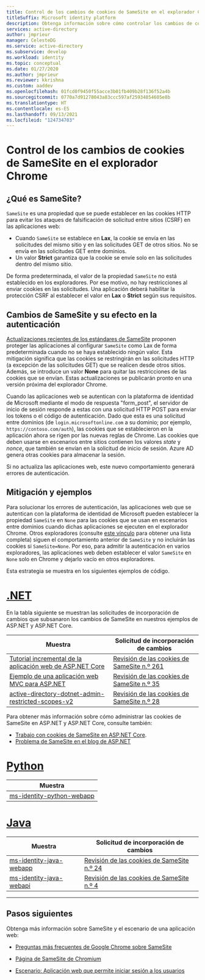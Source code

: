 ```yaml
---
title: Control de los cambios de cookies de SameSite en el explorador Chrome | Azure
titleSuffix: Microsoft identity platform
description: Obtenga información sobre cómo controlar los cambios de cookies de SameSite en el explorador Chrome.
services: active-directory
author: jmprieur
manager: CelesteDG
ms.service: active-directory
ms.subservice: develop
ms.workload: identity
ms.topic: conceptual
ms.date: 01/27/2020
ms.author: jmprieur
ms.reviewer: kkrishna
ms.custom: aaddev
ms.openlocfilehash: 01fcd0f9450f55acce3b01fb409b28f136f52a4b
ms.sourcegitcommit: 0770a7d91278043a83ccc597af25934854605e8b
ms.translationtype: HT
ms.contentlocale: es-ES
ms.lasthandoff: 09/13/2021
ms.locfileid: "124734703"
---
```

# <a name="handle-samesite-cookie-changes-in-chrome-browser"></a>Control de los cambios de cookies de SameSite en el explorador Chrome

## <a name="what-is-samesite"></a>¿Qué es SameSite?

`SameSite` es una propiedad que se puede establecer en las cookies HTTP para evitar los ataques de falsificación de solicitud entre sitios (CSRF) en las aplicaciones web:

- Cuando `SameSite` se establece en **Lax**, la cookie se envía en las solicitudes del mismo sitio y en las solicitudes GET de otros sitios. No se envía en las solicitudes GET entre dominios.
- Un valor **Strict** garantiza que la cookie se envíe solo en las solicitudes dentro del mismo sitio.

De forma predeterminada, el valor de la propiedad `SameSite` no está establecido en los exploradores. Por ese motivo, no hay restricciones al enviar cookies en las solicitudes. Una aplicación deberá habilitar la protección CSRF al establecer el valor en **Lax** o **Strict** según sus requisitos.

## <a name="samesite-changes-and-impact-on-authentication"></a>Cambios de SameSite y su efecto en la autenticación

[Actualizaciones recientes de los estándares de SameSite](https://tools.ietf.org/html/draft-west-cookie-incrementalism-00) proponen proteger las aplicaciones al configurar `SameSite` como Lax de forma predeterminada cuando no se haya establecido ningún valor. Esta mitigación significa que las cookies se restringirán en las solicitudes HTTP (a excepción de las solicitudes GET) que se realicen desde otros sitios. Además, se introduce un valor **None** para quitar las restricciones de las cookies que se envían. Estas actualizaciones se publicarán pronto en una versión próxima del explorador Chrome.

Cuando las aplicaciones web se autentican con la plataforma de identidad de Microsoft mediante el modo de respuesta "form_post", el servidor de inicio de sesión responde a estas con una solicitud HTTP POST para enviar los tokens o el código de autenticación. Dado que esta es una solicitud entre dominios (de `login.microsoftonline.com` a su dominio; por ejemplo, `https://contoso.com/auth`), las cookies que se establecieron en la aplicación ahora se rigen por las nuevas reglas de Chrome. Las cookies que deben usarse en escenarios entre sitios contienen los valores *state* y *nonce*, que también se envían en la solicitud de inicio de sesión. Azure AD genera otras cookies para almacenar la sesión.

Si no actualiza las aplicaciones web, este nuevo comportamiento generará errores de autenticación.

## <a name="mitigation-and-samples"></a>Mitigación y ejemplos

Para solucionar los errores de autenticación, las aplicaciones web que se autentican con la plataforma de identidad de Microsoft pueden establecer la propiedad `SameSite` en `None` para las cookies que se usan en escenarios entre dominios cuando dichas aplicaciones se ejecuten en el explorador Chrome.
Otros exploradores (consulte [este vínculo](https://www.chromium.org/updates/same-site/incompatible-clients) para obtener una lista completa) siguen el comportamiento anterior de `SameSite` y no incluirán las cookies si `SameSite=None`.
Por eso, para admitir la autenticación en varios exploradores, las aplicaciones web deben establecer el valor `SameSite` en `None` solo en Chrome y dejarlo vacío en otros exploradores.

Esta estrategia se muestra en los siguientes ejemplos de código.

# <a name="net"></a>[.NET](#tab/dotnet)

En la tabla siguiente se muestran las solicitudes de incorporación de cambios que subsanaron los cambios de SameSite en nuestros ejemplos de ASP.NET y ASP.NET Core.

| Muestra | Solicitud de incorporación de cambios |
| ------ | ------------ |
|  [Tutorial incremental de la aplicación web de ASP.NET Core](https://github.com/Azure-Samples/active-directory-aspnetcore-webapp-openidconnect-v2)  |  [Revisión de las cookies de SameSite n.º 261](https://github.com/Azure-Samples/active-directory-aspnetcore-webapp-openidconnect-v2/pull/261)  |
|  [Ejemplo de una aplicación web MVC para ASP.NET](https://github.com/Azure-Samples/ms-identity-aspnet-webapp-openidconnect)  |  [Revisión de las cookies de SameSite n.º 35](https://github.com/Azure-Samples/ms-identity-aspnet-webapp-openidconnect/pull/35)  |
|  [active-directory-dotnet-admin-restricted-scopes-v2](https://github.com/azure-samples/active-directory-dotnet-admin-restricted-scopes-v2)  |  [Revisión de las cookies de SameSite n.º 28](https://github.com/Azure-Samples/active-directory-dotnet-admin-restricted-scopes-v2/pull/28)  |

Para obtener más información sobre cómo administrar las cookies de SameSite en ASP.NET y ASP.NET Core, consulte también:

- [Trabajo con cookies de SameSite en ASP.NET Core](/aspnet/core/security/samesite).
- [Problema de SameSite en el blog de ASP.NET](https://devblogs.microsoft.com/aspnet/upcoming-samesite-cookie-changes-in-asp-net-and-asp-net-core/)

# <a name="python"></a>[Python](#tab/python)

| Muestra |
| ------ |
|  [ms-identity-python-webapp](https://github.com/Azure-Samples/ms-identity-python-webapp)  |

# <a name="java"></a>[Java](#tab/java)

| Muestra | Solicitud de incorporación de cambios |
| ------ | ------------ |
|  [ms-identity-java-webapp](https://github.com/Azure-Samples/ms-identity-java-webapp)  | [Revisión de las cookies de SameSite n.º 24](https://github.com/Azure-Samples/ms-identity-java-webapp/pull/24)
|  [ms-identity-java-webapi](https://github.com/Azure-Samples/ms-identity-java-webapi)  | [Revisión de las cookies de SameSite n.º 4](https://github.com/Azure-Samples/ms-identity-java-webapi/pull/4)

---

## <a name="next-steps"></a>Pasos siguientes

Obtenga más información sobre SameSite y el escenario de una aplicación web:

- [Preguntas más frecuentes de Google Chrome sobre SameSite](https://www.chromium.org/updates/same-site/faq)

- [Página de SameSite de Chromium](https://www.chromium.org/updates/same-site)

- [Escenario: Aplicación web que permite iniciar sesión a los usuarios](scenario-web-app-sign-user-overview.md)
